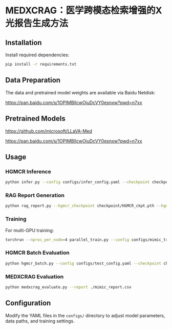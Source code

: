 # MEDXCRAG：医学跨模态检索增强的X光报告生成方法

## Installation

Install required dependencies:

```bash
pip install -r requirements.txt
```

## Data Preparation

The data and pretrained model weights are available via Baidu Netdisk:

https://pan.baidu.com/s/1OPIMBlIcwOiuDcVY0esnxw?pwd=n7xx

## Pretrained Models

https://github.com/microsoft/LLaVA-Med

https://pan.baidu.com/s/1OPIMBlIcwOiuDcVY0esnxw?pwd=n7xx

## Usage

### HGMCR Inference 

```bash
python infer.py --config configs/infer_config.yaml --checkpoint checkpoint/HGMCR_ckpt.pth
```

### RAG Report Generation

```bash
python rag_report.py --hgmcr_checkpoint checkpoint/HGMCR_ckpt.pth --hgmcr_config configs/infer_config.yaml
```

### Training

For multi-GPU training:

```bash
torchrun --nproc_per_node=4 parallel_train.py --config configs/mimic_train_config.yaml
```

### HGMCR Batch Evaluation

```bash
python hgmcr_batch.py --config configs/test_config.yaml --checkpoint checkpoint/HGMCR_ckpt.pth
```

### MEDXCRAG Evaluation

```bash
python medxcrag_evaluate.py --report ./mimic_report.csv
```

## Configuration

Modify the YAML files in the `configs/` directory to adjust model parameters, data paths, and training settings.



